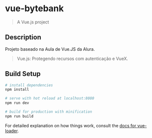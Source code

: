 # vue-bytebank

> A Vue.js project

## Description

Projeto baseado na Aula de Vue.JS da Alura.

> Vue.js: Protegendo recursos com autenticação e VueX.

## Build Setup

``` bash
# install dependencies
npm install

# serve with hot reload at localhost:8080
npm run dev

# build for production with minification
npm run build
```

For detailed explanation on how things work, consult the [docs for vue-loader](http://vuejs.github.io/vue-loader).
